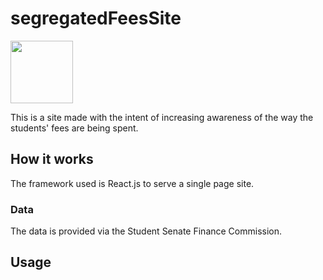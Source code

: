 # segregatedFeesSite
<img src="https://raw.githubusercontent.com/UWEC-ITC/segregatedFeesSite/master/public/favicon.ico" width="100" height="100"/>

This is a site made with the intent of increasing awareness of the way the students' fees are being spent.

## How it works
The framework used is React.js to serve a single page site.

### Data
The data is provided via the Student Senate Finance Commission.

## Usage
